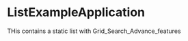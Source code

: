ListExampleApplication
======================

THis contains a static list with Grid_Search_Advance_features
